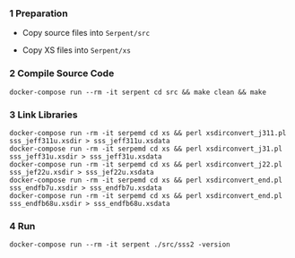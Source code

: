 ### 1 Preparation

- Copy source files into `Serpent/src`

- Copy XS files into `Serpent/xs`

### 2 Compile Source Code

```console
docker-compose run --rm -it serpent cd src && make clean && make
```

### 3 Link Libraries

```console
docker-compose run -rm -it serpemd cd xs && perl xsdirconvert_j311.pl sss_jeff311u.xsdir > sss_jeff311u.xsdata
docker-compose run -rm -it serpemd cd xs && perl xsdirconvert_j31.pl sss_jeff31u.xsdir > sss_jeff31u.xsdata
docker-compose run -rm -it serpemd cd xs && perl xsdirconvert_j22.pl sss_jef22u.xsdir > sss_jef22u.xsdata
docker-compose run -rm -it serpemd cd xs && perl xsdirconvert_end.pl sss_endfb7u.xsdir > sss_endfb7u.xsdata
docker-compose run -rm -it serpemd cd xs && perl xsdirconvert_end.pl sss_endfb68u.xsdir > sss_endfb68u.xsdata
```

### 4 Run

```console
docker-compose run --rm -it serpent ./src/sss2 -version
```
